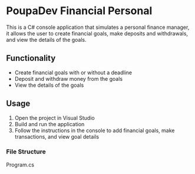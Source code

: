 # PoupaDev Financial Personal
This is a C# console application that simulates a personal finance manager, it allows the user to create financial goals, make deposits and withdrawals, and view the details of the goals.

## Functionality
+ Create financial goals with or without a deadline
+ Deposit and withdraw money from the goals
+ View the details of the goals

## Usage
1. Open the project in Visual Studio
2. Build and run the application
3. Follow the instructions in the console to add financial goals, make transactions, and view goal details

### File Structure
Program.cs
